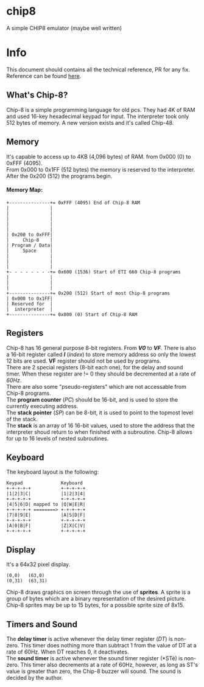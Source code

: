 # chip8
A simple CHIP8 emulator (maybe well written)

# Info
This document should contains all the technical reference, PR for any fix. Reference can be found [here](http://devernay.free.fr/hacks/chip8/C8TECH10.HTM).

## What's Chip-8?
Chip-8 is a simple programming language for old pcs. They had 4K of RAM and used 16-key hexadecimal keypad for input. The interpreter took only 512 bytes of memory.
A new version exists and it's called Chip-48.

## Memory
It's capable to access up to 4KB (4,096 bytes) of RAM. from 0x000 (0) to 0xFFF (4095).  
From 0x000 to 0x1FF (512 bytes) the memory is reserved to the interpreter.  
After the 0x200 (512) the programs begin.

#### Memory Map:
```
+---------------+= 0xFFF (4095) End of Chip-8 RAM
|               |
|               |
|               |
|               |
|               |
| 0x200 to 0xFFF|
|     Chip-8    |
| Program / Data|
|     Space     |
|               |
|               |
|               |
+- - - - - - - -+= 0x600 (1536) Start of ETI 660 Chip-8 programs
|               |
|               |
|               |
+---------------+= 0x200 (512) Start of most Chip-8 programs
| 0x000 to 0x1FF|
| Reserved for  |
|  interpreter  |
+---------------+= 0x000 (0) Start of Chip-8 RAM
```

## Registers
Chip-8 has 16 general purpose 8-bit registers. From **_V0_** to **_VF_**. There is also a 16-bit register called **_I_** (_index_) to store memory address so only the lowest 12 bits are used.
**VF** register should not be used by programs.  
There are 2 special registers (8-bit each one), for the delay and sound timer. When these register are != 0 they should be decremented at a rate of *60Hz*.  
There are also some "pseudo-registers" which are not accessable from Chip-8 programs.  
The **program counter** (*PC*) should be 16-bit, and is used to store the currently executing address.  
The **stack pointer** (*SP*) can be 8-bit, it is used to point to the topmost level of the stack.  
The **stack** is an array of 16 16-bit values, used to store the address that the interpreter shoud return to when finished with a subroutine. Chip-8 allows for up to 16 levels of nested subroutines.  

## Keyboard
The keyboard layout is the following:
```
Keypad              Keyboard
+-+-+-+-+           +-+-+-+-+
|1|2|3|C|           |1|2|3|4|
+-+-+-+-+           +-+-+-+-+
|4|5|6|D| mapped to |Q|W|E|R|
+-+-+-+-+ ========> +-+-+-+-+
|7|8|9|E|           |A|S|D|F|
+-+-+-+-+           +-+-+-+-+
|A|0|B|F|           |Z|X|C|V|
+-+-+-+-+           +-+-+-+-+
```

## Display
It's a 64x32 pixel display.  
```
(0,0)	(63,0)
(0,31)	(63,31)
```
Chip-8 draws graphics on screen through the use of **sprites**. A sprite is a group of bytes which are a binary representation of the desired picture. Chip-8 sprites may be up to 15 bytes, for a possible sprite size of 8x15.

## Timers and Sound
The **delay timer** is active whenever the delay timer register (*DT*) is non-zero. This timer does nothing more than subtract 1 from the value of DT at a rate of 60Hz. When DT reaches 0, it deactivates.  
The **sound timer** is active whenever the sound timer register (*STé) is non-zero. This timer also decrements at a rate of 60Hz, however, as long as ST's value is greater than zero, the Chip-8 buzzer will sound. The sound is decided by the author.
